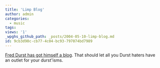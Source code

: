 ```yaml
---
title: 'Limp Blog'
author: admin
categories:
  - music
tags: 
views: '1'
_wpghs_github_path: _posts/2004-05-10-limp-blog.md
id: 9cb3d90c-cb77-4c04-bc93-797074bd7989
---
```

<p><a href="http://www.xanga.com/home.aspx?user=americanalien">Fred Durst has got himself a blog</a>.  That should let all you Durst haters have an outlet for your durst'isms.</p>
